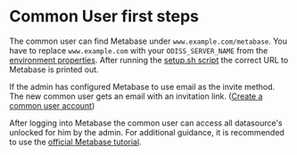 # Common User first steps

The common user can find Metabase under `www.example.com/metabase`. You have to replace
`www.example.com` with your `ODISS_SERVER_NAME` from the [environment properties](../env/dev.properties).
After running the [setup.sh script](./INSTALLATION.md) the correct URL to Metabase
is printed out.

If the admin has configured Metabase to use email as the invite method. The new
common user gets an email with an invitation link.
([Create a common user account](./GETTING_STARTED_ADMIN.md#create-a-common-user-account))

After logging into Metabase the common user can access all datasource's unlocked
for him by the admin.  For additional guidance, it is recommended
to use the [official Metabase tutorial](https://www.metabase.com/learn/getting-started/getting-started).
